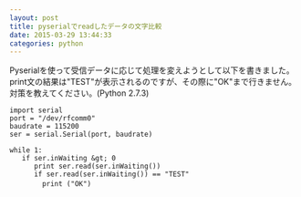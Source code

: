 ```yaml
---
layout: post
title: pyserialでreadしたデータの文字比較
date: 2015-03-29 13:44:33
categories: python
---
```

<p>Pyserialを使って受信データに応じて処理を変えようとして以下を書きました。<br>
print文の結果は"TEST"が表示されるのですが、その際に"OK"まで行きません。<br>
対策を教えてください。(Python 2.7.3)</p>

```
import serial
port = "/dev/rfcomm0"
baudrate = 115200
ser = serial.Serial(port, baudrate)

while 1:
   if ser.inWaiting &gt; 0
      print ser.read(ser.inWaiting())
      if ser.read(ser.inWaiting()) == "TEST"
　　　   print ("OK")
```
